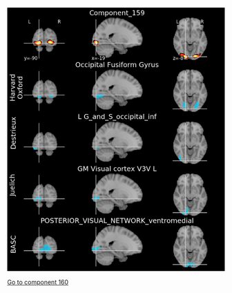 ![159](preliminary/159.jpg "Component 159")

[Go to component 160](https://parietal-inria.github.io/MODL_atlas/256/160 "Component 160")
